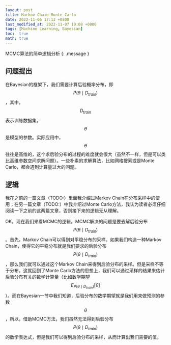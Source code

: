 ```yaml
---
layout: post
title: Markov Chain Monte Carlo
date: 2022-11-06 17:13 +0800
last_modified_at: 2022-11-07 19:08 +0800
tags: [Machine Learning, Bayesian]
toc:  true
math: true
---
```


MCMC算法的简单逻辑分析
{: .message }

## 问题提出

在Bayesian的框架下，我们需要计算后验概率分布，即$$P(\theta\mid D_{train})$$，其中，$$D_{train}$$表示训练数据集，$$\theta$$是模型的参数。实际应用中，$$\theta$$往往是高维的，这个求后验分布的过程的难度就会很大（虽然不一样，但是可以类比高维参数空间求解问题）。一些朴素的求解算法，比如网格搜索或是Monte Carlo，都会遇到计算量过大的问题。

## 逻辑

我在之前的一篇文章（TODO:）里面我介绍过Markov Chain在分布采样中的使用；在另一篇文章（TODO:）中我介绍过Monte Carlo方法，我认为读者必须仔细阅读一下之前的这两篇文章，否则接下来的逻辑无从理解。

OK，现在我们来看MCMC的逻辑。MCMC解决的问题是要去解后验分布$$P(\theta\mid D_{train})$$。首先，Markov Chain可以得到对平稳分布的采样。如果我们构造一种Markov Chain，使得它的平稳分布就是我们要求的后验分布$$P(\theta\mid D_{train})$$，那么我们就可以通过这个Markov Chain来得到后验分布的采样。但是采样不等于分布，这就回到了Monte Carlo方法的思想上，我们可以通过采样的结果来估计后验分布有关的数学计算量（比如数学期望$$E_{P(\theta\mid D_{train})}[\theta]$$）。而在Bayesian一节中我们知道，后验分布的数学期望就是我们用来做预测的参数$$\theta$$，所以，借助MCMC方法，我们虽然无法得到后验分布$$P(\theta\mid D_{train})$$的数学表达式，但是我们可以得到后验分布的采样，从而计算出我们需要的值。

